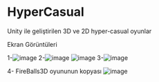 # HyperCasual
Unity ile geliştirilen 3D ve 2D hyper-casual oyunlar

Ekran Görüntüleri

1-![image](https://user-images.githubusercontent.com/76616459/215290860-af7ef510-8d38-4f9e-aea2-ddc0bad76709.png)
2-![image](https://user-images.githubusercontent.com/76616459/215291155-fa313c45-a5f8-4658-b435-fc97f205f39f.png)
![image](https://user-images.githubusercontent.com/76616459/215291051-26f4b2da-e55b-464f-878b-d105bb2c4347.png)
3-![image](https://user-images.githubusercontent.com/76616459/215295661-340b8511-4367-4f6f-b88e-37b5d03080cf.png)

4- FireBalls3D oyununun kopyası
![image](https://user-images.githubusercontent.com/76616459/215296018-4bf1464c-80f7-4a24-a326-be250091e1e2.png)

